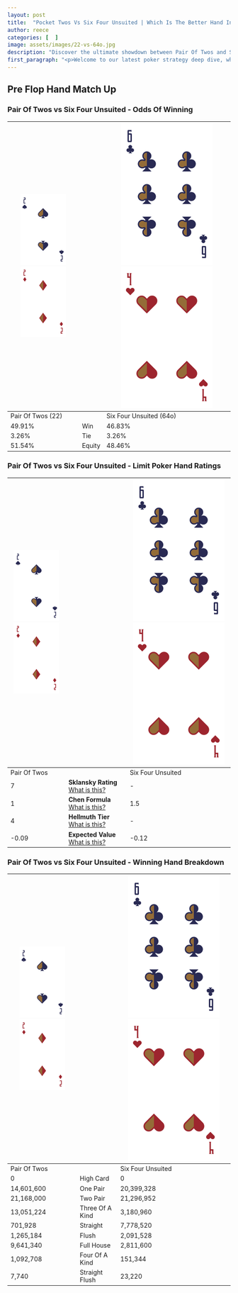 ```yaml
---
layout: post
title:  "Pocket Twos Vs Six Four Unsuited | Which Is The Better Hand In Poker? A Complete Guide"
author: reece
categories: [  ]
image: assets/images/22-vs-64o.jpg
description: "Discover the ultimate showdown between Pair Of Twos and Six Four Unsuited in poker! Uncover the odds, strategies, and scenarios where one hand triumphs over the other. Get ready to up your poker game with this thrilling analysis."
first_paragraph: "<p>Welcome to our latest poker strategy deep dive, where we're pitting two distinct hands against each other in a high-stakes showdown: Pair Of Twos vs Six Four Unsuited.</p><p>In the dynamic world of poker, every decision counts, and knowing which hand holds the upper hand is key to your success at the table.</p><p>In this article, we'll dissect these two hands, explore the scenarios where one dominates the other, and equip you with the knowledge to make strategic choices that can tip the odds in your favor.</p><p>Get ready to unravel the intriguing dynamics of these poker hands and elevate your game to new heights.</p>"
---
```




[comment]: # (sp0)

## Pre Flop Hand Match Up

<div class="table hand-ratings" markdown="1"> 



### Pair Of Twos vs Six Four Unsuited - Odds Of Winning


    
| ![image info](assets/images/hand1/2.png) ![image info](assets/images/hand1/2o.png) |  | ![image info](assets/images/hand2/6.png) ![image info](assets/images/hand2/4o.png) |
| -------- | -------- | -------- |
| Pair Of Twos (22) |  | Six Four Unsuited (64o) |
| 49.91% | Win | 46.83% |
| 3.26% | Tie | 3.26% |
| 51.54% | Equity | 48.46% |




[comment]: # (sp1)



### Pair Of Twos vs Six Four Unsuited - Limit Poker Hand Ratings


    
| ![image info](assets/images/hand1/2.png) ![image info](assets/images/hand1/2o.png) |  | ![image info](assets/images/hand2/6.png) ![image info](assets/images/hand2/4o.png) |
| -------- | -------- | -------- |
| Pair Of Twos |  | Six Four Unsuited |
| 7 | **Sklansky Rating** [What is this?](/sklansky-rating-explained) | - |
| 1 | **Chen Formula** [What is this?](/chen-formula-explained) | 1.5 |
| 4 | **Hellmuth Tier** [What is this?](/Hellmuth-tier-explained) | - |
| -0.09 | **Expected Value** [What is this?](/expected-value-explained) | -0.12 |




[comment]: # (sp2)



### Pair Of Twos vs Six Four Unsuited - Winning Hand Breakdown


    
| ![image info](assets/images/hand1/2.png) ![image info](assets/images/hand1/2o.png) |  | ![image info](assets/images/hand2/6.png) ![image info](assets/images/hand2/4o.png) |
| -------- | -------- | -------- |
| Pair Of Twos |  | Six Four Unsuited |
| 0 | High Card | 0 |
| 14,601,600 | One Pair | 20,399,328 |
| 21,168,000 | Two Pair | 21,296,952 |
| 13,051,224 | Three Of A Kind | 3,180,960 |
| 701,928 | Straight | 7,778,520 |
| 1,265,184 | Flush | 2,091,528 |
| 9,641,340 | Full House | 2,811,600 |
| 1,092,708 | Four Of A Kind | 151,344 |
| 7,740 | Straight Flush | 23,220 |




[comment]: # (sp3)



</div>

[comment]: # (sp4)



[comment]: # (sp5)


